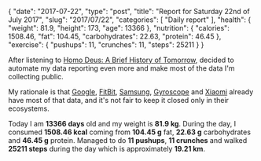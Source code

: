 {
    "date": "2017-07-22",
    "type": "post",
    "title": "Report for Saturday 22nd of July 2017",
    "slug": "2017\/07\/22",
    "categories": [
        "Daily report"
    ],
    "health": {
        "weight": 81.9,
        "height": 173,
        "age": 13366
    },
    "nutrition": {
        "calories": 1508.46,
        "fat": 104.45,
        "carbohydrates": 22.63,
        "protein": 46.45
    },
    "exercise": {
        "pushups": 11,
        "crunches": 11,
        "steps": 25211
    }
}

After listening to [Homo Deus: A Brief History of
Tomorrow](http://amzn.to/2ulgPfh), decided to automate my data reporting even
more and make most of the data I'm collecting public.


My rationale is that [Google](https://fit.google.com/),
[FitBit](https://www.fitbit.com/), [Samsung](https://shealth.samsung.com/),
[Gyroscope](https://gyrosco.pe/aquilax/) and
[Xiaomi](http://www.mi.com/en/miband2/) already have
most of that data, and it's not fair to keep it closed only in their ecosystems.



Today I am <strong>13366 days</strong> old and my weight is <strong>81.9 kg</strong>. During the day, I consumed <strong>1508.46 kcal</strong> coming from <strong>104.45 g</strong> fat, <strong>22.63 g</strong> carbohydrates and <strong>46.45 g</strong> protein. Managed to do <strong>11 pushups</strong>, <strong>11 crunches</strong> and walked <strong>25211 steps</strong> during the day which is approximately <strong>19.21 km</strong>.